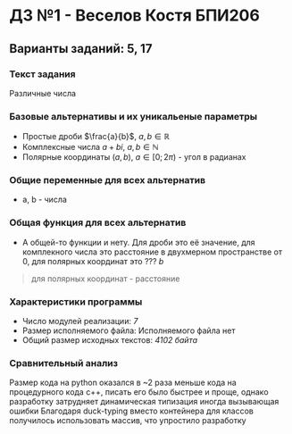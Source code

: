 # ДЗ №1 - Веселов Костя БПИ206
## Варианты заданий: 5, 17

### Текст задания 
Различные числа

### Базовые альтернативы и их уникальеные параметры
- Простые дроби $\frac{a}{b}$, $a, b \in \mathbb{R}$
- Комплексные числа $a + bi$, $a, b \in \mathbb{N}$
- Полярные координаты $(a, b)$, $a \in [0; 2\pi)$ - угол в радианах 

### Общие переменные для всех альтернатив
- a, b - числа

### Общая функция для всех альтернатив
- А общей-то функции и нету. Для дроби это её значение, для комплекного числа это расстояние в двухмерном пространстве от 0, для полярных координат это ??? $b$
> для полярных координат - расстояние

### Характеристики программы
- Число модулей реализации: *7*
- Размер исполняемого файла: Исполняемого файла нет
- Общий размер исходных текстов: *4102 байта*

### Сравнительный анализ
Размер кода на python оказался в ~2 раза меньше кода на процедурного кода c++, писать его было быстрее и проще, однако разработку затрудняет динамическая типизация иногда вызывающая ошибки 
Благодаря duck-typing вместо контейнера для классов получилось использовать массив, что упростило разработку

